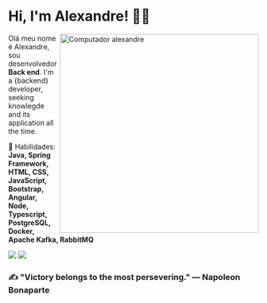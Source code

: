 # Hi, I'm Alexandre! :man_technologist:

<img src="https://raw.githubusercontent.com/MicaelliMedeiros/micaellimedeiros/master/image/computer-illustration.png" min-width="400px" max-width="400px" width="400px" align="right" alt="Computador alexandre">

<p align="left">
  Olá meu nome é Alexandre, sou desenvolvedor <strong>Back end</strong>.
  I'm a {backend} developer, seeking knowlegde and its application all the time.
</p>

<p align="left">
  🦄 Habilidades: <strong>Java, Spring Framework, HTML, CSS, JavaScript, Bootstrap, Angular, Node, Typescript, PostgreSQL, Docker, Apache Kafka, RabbitMQ</strong>
</p>

<p align="left">
  <a href="https://www.instagram.com/oalexandrepontes/" alt="Instagram">
  <img src="https://img.shields.io/badge/-Instagram-DF0174?style=for-the-badge&logo=instagram&logoColor=white&link=https://www.instagram.com/iuricoding/"/></a>

  <a href="https://www.linkedin.com/in/alexandre-pontes-de-queiroz" alt="Linkedin">
  <img src="https://img.shields.io/badge/-Linkedin-0e76a8?style=for-the-badge&logo=Linkedin&logoColor=white&link=https://www.linkedin.com/in/iuricode" /></a>
</p>

### :writing_hand: "Victory belongs to the most persevering." ― Napoleon Bonaparte




